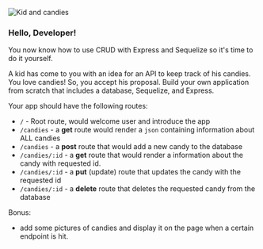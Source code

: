 ![Kid and candies](https://raw.git.generalassemb.ly/WDI-Epiphany/node-express-routes-lesson/master/lab/images/candy-kids450x563.jpg)

### Hello, Developer!

You now know how to use CRUD with Express and Sequelize so it's time to do it yourself.

A kid has come to you with an idea for an API to keep track of his candies. You love candies! So, you accept his proposal.
Build your own application from scratch that includes a database, Sequelize, and Express.


Your app should have the following routes:

* `/` - Root route, would welcome user and introduce the app
* `/candies` - a **get** route would render a `json` containing information about ALL candies
* `/candies` - a **post** route that would add a new candy to the database
* `/candies/:id` - a **get** route that would render a information about the candy with requested id.
* `/candies/:id` - a **put** (update) route that updates the candy with the requested id
* `/candies/:id` - a **delete** route that deletes the requested candy from the database




Bonus:
* add some pictures of candies and display it on the page when a certain endpoint is hit.
